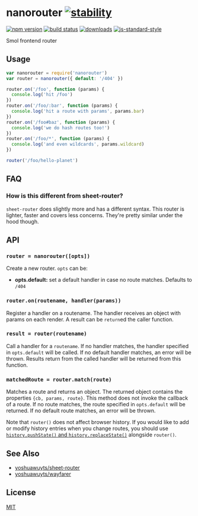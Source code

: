 # nanorouter [![stability][0]][1]
[![npm version][2]][3] [![build status][4]][5]
[![downloads][8]][9] [![js-standard-style][10]][11]

Smol frontend router

## Usage
```js
var nanorouter = require('nanorouter')
var router = nanorouter({ default: '/404' })

router.on('/foo', function (params) {
  console.log('hit /foo')
})
router.on('/foo/:bar', function (params) {
  console.log('hit a route with params', params.bar)
})
router.on('/foo#baz', function (params) {
  console.log('we do hash routes too!')
})
router.on('/foo/*', function (params) {
  console.log('and even wildcards', params.wildcard)
})

router('/foo/hello-planet')
```

## FAQ
### How is this different from sheet-router?
`sheet-router` does slightly more and has a different syntax. This router is
lighter, faster and covers less concerns. They're pretty similar under the hood
though.

## API
### `router = nanorouter([opts])`
Create a new router. `opts` can be:
- __opts.default:__ set a default handler in case no route matches. Defaults to
  `/404`

### `router.on(routename, handler(params))`
Register a handler on a routename. The handler receives an object with params
on each render. A result can be `return`ed the caller function.

### `result = router(routename)`
Call a handler for a `routename`. If no handler matches, the handler specified
in `opts.default` will be called. If no default handler matches, an error
will be thrown. Results return from the called handler will be returned from
this function.

### `matchedRoute = router.match(route)`
Matches a route and returns an object. The returned object contains the properties `{cb, params, route}`. This method does not invoke the callback of a route. If no route matches, the route specified in `opts.default` will be returned. If no default route matches, an error will be thrown.

Note that `router()` does not affect browser history. If you would like to
add or modify history entries when you change routes, you should use
[`history.pushState()` and `history.replaceState()`](https://developer.mozilla.org/en-US/docs/Web/API/History_API#Adding_and_modifying_history_entries)
alongside `router()`.

## See Also
- [yoshuawuyts/sheet-router](https://github.com/yoshuawuyts/sheet-router)
- [yoshuawuyts/wayfarer](https://github.com/yoshuawuyts/wayfarer)

## License
[MIT](https://tldrlegal.com/license/mit-license)

[0]: https://img.shields.io/badge/stability-experimental-orange.svg?style=flat-square
[1]: https://nodejs.org/api/documentation.html#documentation_stability_index
[2]: https://img.shields.io/npm/v/nanorouter.svg?style=flat-square
[3]: https://npmjs.org/package/nanorouter
[4]: https://img.shields.io/travis/choojs/nanorouter/master.svg?style=flat-square
[5]: https://travis-ci.org/choojs/nanorouter
[6]: https://img.shields.io/codecov/c/github/choojs/nanorouter/master.svg?style=flat-square
[7]: https://codecov.io/github/choojs/nanorouter
[8]: http://img.shields.io/npm/dm/nanorouter.svg?style=flat-square
[9]: https://npmjs.org/package/nanorouter
[10]: https://img.shields.io/badge/code%20style-standard-brightgreen.svg?style=flat-square
[11]: https://github.com/feross/standard

